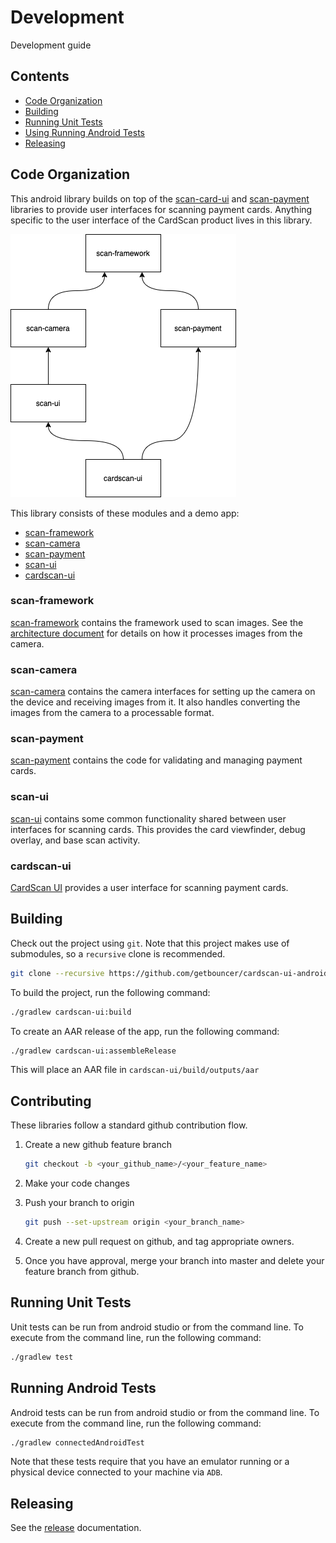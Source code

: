 # Development

Development guide

## Contents

* [Code Organization](#code-organization)
* [Building](#building)
* [Running Unit Tests](#running-unit-tests)
* [Using Running Android Tests](#running-android-tests)
* [Releasing](#releasing)

## Code Organization

This android library builds on top of the [scan-card-ui](https://github.com/getbouncer/scan-card-ui-android) and [scan-payment](https://github.com/getbouncer/scan-payment) libraries to provide user interfaces for scanning payment cards. Anything specific to the user interface of the CardScan product lives in this library.

![dependencies](images/dependencies.png)

This library consists of these modules and a demo app:
* [scan-framework](#scan-framework)
* [scan-camera](#scan-camera)
* [scan-payment](#scan-payment)
* [scan-ui](#scan-ui)
* [cardscan-ui](#cardscan-ui)

### scan-framework

[scan-framework](https://github.com/getbouncer/scan-framework-android) contains the framework used to scan images. See the [architecture document](https://github.com/getbouncer/scan-framework-android/tree/master/docs/architecture.md) for details on how it processes images from the camera.

### scan-camera

[scan-camera](https://github.com/getbouncer/scan-camera-android) contains the camera interfaces for setting up the camera on the device and receiving images from it. It also handles converting the images from the camera to a processable format.

### scan-payment

[scan-payment](https://github.com/getbouncer/scan-payment-android) contains the code for validating and managing payment cards.

### scan-ui

[scan-ui](https://github.com/getbouncer/scan-ui-android) contains some common functionality shared between user interfaces for scanning cards. This provides the card viewfinder, debug overlay, and base scan activity.

### cardscan-ui

[CardScan UI](https://github.com/getbouncer/cardscan-ui-android) provides a user interface for scanning payment cards.

## Building

Check out the project using `git`. Note that this project makes use of submodules, so a `recursive` clone is recommended.
```bash
git clone --recursive https://github.com/getbouncer/cardscan-ui-android
```

To build the project, run the following command:
```bash
./gradlew cardscan-ui:build
```

To create an AAR release of the app, run the following command:
```bash
./gradlew cardscan-ui:assembleRelease
```
This will place an AAR file in `cardscan-ui/build/outputs/aar`

## Contributing

These libraries follow a standard github contribution flow.

1. Create a new github feature branch
    ```bash
    git checkout -b <your_github_name>/<your_feature_name>
    ```

1. Make your code changes

1. Push your branch to origin
    ```bash
    git push --set-upstream origin <your_branch_name>
    ```

1. Create a new pull request on github, and tag appropriate owners.

1. Once you have approval, merge your branch into master and delete your feature branch from github.

## Running Unit Tests

Unit tests can be run from android studio or from the command line. To execute from the command line, run the following command:
```bash
./gradlew test
```

## Running Android Tests

Android tests can be run from android studio or from the command line. To execute from the command line, run the following command:
```bash
./gradlew connectedAndroidTest
```

Note that these tests require that you have an emulator running or a physical device connected to your machine via `ADB`.

## Releasing

See the [release](release.md) documentation.
